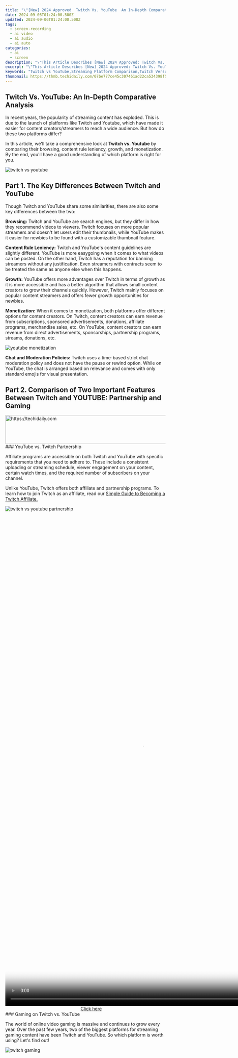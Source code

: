```yaml
---
title: "\"[New] 2024 Approved  Twitch Vs. YouTube  An In-Depth Comparative Analysis\""
date: 2024-09-05T01:24:00.500Z
updated: 2024-09-06T01:24:00.500Z
tags: 
  - screen-recording
  - ai video
  - ai audio
  - ai auto
categories: 
  - ai
  - screen
description: "\"This Article Describes [New] 2024 Approved: Twitch Vs. YouTube: An In-Depth Comparative Analysis\""
excerpt: "\"This Article Describes [New] 2024 Approved: Twitch Vs. YouTube: An In-Depth Comparative Analysis\""
keywords: "Twitch vs YouTube,Streaming Platform Comparison,Twitch Versus YouTube,Live Streamers Battle,Content Creator's Choice,Social Media Channels,Video Service Differences"
thumbnail: https://thmb.techidaily.com/07be777ce45c307461ad22ca534398f5c53e5285da087031d4c184f1389088d2.jpg
---
```


## Twitch Vs. YouTube: An In-Depth Comparative Analysis

In recent years, the popularity of streaming content has exploded. This is due to the launch of platforms like Twitch and Youtube, which have made it easier for content creators/streamers to reach a wide audience. But how do these two platforms differ?

In this article, we'll take a comprehensive look at **Twitch vs. Youtube** by comparing their browsing, content rule leniency, growth, and monetization. By the end, you'll have a good understanding of which platform is right for you.

![twitch vs youtube](https://images.wondershare.com/filmora/article-images/2022/11/twitch-vs-youtube.jpg)

## Part 1\. The Key Differences Between Twitch and YouTube

Though Twitch and YouTube share some similarities, there are also some key differences between the two:

**Browsing:** Twitch and YouTube are search engines, but they differ in how they recommend videos to viewers. Twitch focuses on more popular streamers and doesn't let users edit their thumbnails, while YouTube makes it easier for newbies to be found with a customizable thumbnail feature.

**Content Rule Leniency:** Twitch and YouTube's content guidelines are slightly different. YouTube is more easygoing when it comes to what videos can be posted. On the other hand, Twitch has a reputation for banning streamers without any justification. Even streamers with contracts seem to be treated the same as anyone else when this happens.

**Growth:** YouTube offers more advantages over Twitch in terms of growth as it is more accessible and has a better algorithm that allows small content creators to grow their channels quickly. However, Twitch mainly focuses on popular content streamers and offers fewer growth opportunities for newbies.

**Monetization:** When it comes to monetization, both platforms offer different options for content creators. On Twitch, content creators can earn revenue from subscriptions, sponsored advertisements, donations, affiliate programs, merchandise sales, etc. On YouTube, content creators can earn revenue from direct advertisements, sponsorships, partnership programs, streams, donations, etc.

![youtube monetization](https://images.wondershare.com/filmora/article-images/2022/11/youtube-monetization.jpg)

**Chat and Moderation Policies:** Twitch uses a time-based strict chat moderation policy and does not have the pause or rewind option. While on YouTube, the chat is arranged based on relevance and comes with only standard emojis for visual presentation.

## Part 2\. Comparison of Two Important Features Between Twitch and YOUTUBE: Partnership and Gaming

<!-- affiliate ads begin -->
<a href="https://appsumo.8odi.net/c/5597632/2049364/7443" target="_top" id="2049364">
  <img src="//a.impactradius-go.com/display-ad/7443-2049364" border="0" alt="https://techidaily.com" width="728" height="90"/>
</a>
<img height="0" width="0" src="https://appsumo.8odi.net/i/5597632/2049364/7443" style="position:absolute;visibility:hidden;" border="0" />
<!-- affiliate ads end -->
### YouTube vs. Twitch Partnership

Affiliate programs are accessible on both Twitch and YouTube with specific requirements that you need to adhere to. These include a consistent uploading or streaming schedule, viewer engagement on your content, certain watch times, and the required number of subscribers on your channel.

Unlike YouTube, Twitch offers both affiliate and partnership programs. To learn how to join Twitch as an affiliate, read our [Simple Guide to Becoming a Twitch Affiliate.](https://tools.techidaily.com/wondershare/filmora/download/)

![twitch vs youtube partnership](https://images.wondershare.com/filmora/article-images/2022/11/twitch-vs-youtube-partner-ship.jpg)

<!-- affiliate ads begin -->
<span id="1424528">
					<video width="864" height="1536" style="cursor:pointer"
           poster="//a.impactradius-go.com/display-clicktoplayimage/1424528.png"
           onclick="if(!this.playClicked){this.play();this.setAttribute('controls',true);this.playClicked=true;}">
	   <source src="//a.impactradius-go.com/display-ad/16446-1424528">
	   <img src="//a.impactradius-go.com/display-clicktoplayimage/1424528.png" style="border: none; height: 100%; width: 100%; object-fit: contain">
	</video>
	<div style="width:540px;text-align:center"><a href="javascript:window.open(decodeURIComponent('https%3A%2F%2Flaganoo.pxf.io%2Fc%2F5597632%2F1424528%2F16446'), '_blank');void(0);">Click here</a></div>
</span>
<img height="0" width="0" src="https://imp.pxf.io/i/5597632/1424528/16446" style="position:absolute;visibility:hidden;" border="0" />
<!-- affiliate ads end -->
### Gaming on Twitch vs. YouTube

The world of online video gaming is massive and continues to grow every year. Over the past few years, two of the biggest platforms for streaming gaming content have been Twitch and YouTube. So which platform is worth using? Let's find out!

![twitch gaming](https://images.wondershare.com/filmora/article-images/2022/11/twitch-gaming.jpg)

<!-- affiliate ads begin -->
<span id="1495277">
					<video width="1536" height="864" style="cursor:pointer"
           poster="//a.impactradius-go.com/display-clicktoplayimage/1495277.png"
           onclick="if(!this.playClicked){this.play();this.setAttribute('controls',true);this.playClicked=true;}">
	   <source src="//a.impactradius-go.com/display-ad/17189-1495277">
	   <img src="//a.impactradius-go.com/display-clicktoplayimage/1495277.png" style="border: none; height: 100%; width: 100%; object-fit: contain">
	</video>
	<div style="width:960px;text-align:center"><a href="javascript:window.open(decodeURIComponent('https%3A%2F%2Ffunwhole.sjv.io%2Fc%2F5597632%2F1495277%2F17189'), '_blank');void(0);">Click here</a></div>
</span>
<img height="0" width="0" src="https://imp.pxf.io/i/5597632/1495277/17189" style="position:absolute;visibility:hidden;" border="0" />
<!-- affiliate ads end -->
**Algorithm:** Twitch algorithm is mainly based on the number of viewers on your videos. Moreover, when browsing, it mainly suggests only the popular streamers with a strong subscriber base.

On the other hand, YouTube is owned by Google and creates more opportunities for streamers to be found. Also, its search algorithm takes into account the number of likes, comments, and shares on your video.

**Streamer-Viewer Dynamics:** On Twitch, viewers often get more involved with the streamer as opposed to YouTube gaming viewers, who prefer to watch videos without commentary.

**Engagement Requirements For Streamers:** To grow on YouTube, you need at least 4000 hours of watch time and a good number of likes, shares, and comments on your video. While on Twitch, you need at least a 20-30% engagement rate and a large number of subscribers.

**Competition Level Of Streamer:** YouTube has fewer streamers but a 20 times more extensive user base. The potential for growth for new streamers is much higher due to the lower competition on the platform. Additionally, the platform provides more prominent exposure for new content creators.

### Verdict

Twitch is a better streaming platform if you want to cultivate a following around your content. Although creating your followers' community at first can be difficult, it largely depends on how engaging and compelling your content is.

As a new content creator or a streamer to create and upload pre-recorded videos, YouTube is a better choice for you. Make sure to upload the most enthralling games to keep your audience captivating and interested.

## Part 3\. Does Twitch Or YouTube Pay More?

The amount of revenue you can make on Twitch or YouTube is directly related to your follower base. The higher the number of followers/viewers, the more you will earn. Here's how each platform pays its streamers.

### How Twitch Pay Their Streamers

There are five ways in which you can make money while streaming your content on Twitch:

**Ads:** You can turn on ads on your content when your stream gets the affiliate's status. Ad revenues are based on the number of impressions (views) your content receives, and the average payout is $0.25 - $1.50 per 1,000 views.

**Bits**: As a streamer on Twitch, you can also receive donations from your viewers in the form of a unique currency on the platform known as Bits. It's important to note that Twitch takes a 29% cut-off of all donations made this way, leaving the streamer with 71% of the total donation. We have a complete guide to help you understand [what Twitch Bits are and how to earn/get them for free.](https://tools.techidaily.com/wondershare/filmora/download/)

![twitch bits](https://images.wondershare.com/filmora/article-images/2022/11/twitch-bits.jpg)

**Donations:** Donations made through Paypal or other monetary exchange platforms benefit the streamer as they will receive 100% of the donation. This is the cheaper way of ensuring that the streamer gets the entire donation amount from the viewer.

**Subscribers:** Subscribers can support your channel by getting a subscription for a minimum of $4.99 per month. Twitch only takes 50% of subscription fees. This makes it much more profitable for streamers, as they can earn $2.50 per subscription per month.

**Merchandise:** In terms of merchandise, Twitch has an advantage over YouTube because it comes with various merchandising extensions that can help you to make sales directly to your viewers during a live stream without the need for them to leave the screen.

![twitch monetization](https://images.wondershare.com/filmora/article-images/2022/11/twitch-monetization.jpg)

<!-- affiliate ads begin -->
<a href="https://imp.i357552.net/c/5597632/857865/11832" target="_top" id="857865">
  <img src="//a.impactradius-go.com/display-ad/11832-857865" border="0" alt="https://techidaily.com" width="728" height="90"/>
</a>
<img height="0" width="0" src="https://imp.i357552.net/i/5597632/857865/11832" style="position:absolute;visibility:hidden;" border="0" />
<!-- affiliate ads end -->
### How YouTube Pay Their Streamers

YouTube pays its streamers in three different ways:

**Ads:** Once your channel reaches a specific threshold, you become eligible for displaying ads on your YouTube channel. YouTube ads pay more than Twitch. For each 1000 ad views, you will get $18, which means you can earn up to $3 to $5 per 1k video views.

**Members:** YouTube members are equivalent to Twitch's subscribers. YouTube pays 70% of membership fees to the creators. The eligibility to offer channel memberships opens up at 30,000 subscribers for all types of channels, but for gaming channels, in particular, a minimum of 1,000 subscribers are required. Additionally, creators must also be a part of the YouTube Partner Program.

**Super Chat:** Youtube pays streamers 70% of each super chat donation made on the platform and retains 30%. While this may seem to be expensive, it helps cover the costs of hosting a Livestream. Without this donation, Youtube would not be able to function as smoothly.

![youtube super chat](https://images.wondershare.com/filmora/article-images/2022/11/youtube-super-chat.jpg)

<!-- affiliate ads begin -->
<span id="1304647">
					<video width="240" height="200" style="cursor:pointer"
           poster="//a.impactradius-go.com/display-clicktoplayimage/1304647.png"
           onclick="if(!this.playClicked){this.play();this.setAttribute('controls',true);this.playClicked=true;}">
	   <source src="//a.impactradius-go.com/display-ad/15852-1304647">
	   <img src="//a.impactradius-go.com/display-clicktoplayimage/1304647.png" style="border: none; height: 100%; width: 100%; object-fit: contain">
	</video>
	<div style="width:150px;text-align:center"><a href="javascript:window.open(decodeURIComponent('https%3A%2F%2Fthefitville.pxf.io%2Fc%2F5597632%2F1304647%2F15852'), '_blank');void(0);">Click here</a></div>
</span>
<img height="0" width="0" src="https://imp.pxf.io/i/5597632/1304647/15852" style="position:absolute;visibility:hidden;" border="0" />
<!-- affiliate ads end -->
<!-- affiliate ads begin -->
<a href="https://imp.i357552.net/c/5597632/947746/11832" target="_top" id="947746">
  <img src="//a.impactradius-go.com/display-ad/11832-947746" border="0" alt="https://techidaily.com" width="728" height="90"/>
</a>
<img height="0" width="0" src="https://imp.i357552.net/i/5597632/947746/11832" style="position:absolute;visibility:hidden;" border="0" />
<!-- affiliate ads end -->
### Which Pays More?

Due to the lower threshold for monetization, Twitch pays more to the new content creators and offers more monetization options. However, it is difficult to grow on Twitch compared to YouTube, which has a stronger user base.

YouTube is easier to generate income in the long run as you can upload recorded gaming videos which can get more viewers as it is always available on the platform. Moreover, you can also make more from YouTube ads than on Twitch.

**Video - Where Should You Stream in 2022? - Twitch vs YouTube Live**

## FAQs

### How Much Do YouTube Gaming Streamers Make?

On YouTube, a streamer mainly gets paid based on the ads, which is $0.10 to $0.30 per ad view. Therefore, if your video gets up to 50,000 views, you can earn between $5,000 to $15,000 for that content alone.

<!-- affiliate ads begin -->
<a href="https://aligracehair.sjv.io/c/5597632/2027167/19272" target="_top" id="2027167">
  <img src="//a.impactradius-go.com/display-ad/19272-2027167" border="0" alt="https://techidaily.com" width="728" height="90"/>
</a>
<img height="0" width="0" src="https://aligracehair.sjv.io/i/5597632/2027167/19272" style="position:absolute;visibility:hidden;" border="0" />
<!-- affiliate ads end -->
### Why Do YouTubers Stream on Twitch?

Most YouTubers stream on Twitch because it pays better than YouTube, has a better community, extensions, and bots

### Can You Stream On YouTube And Twitch At The Same Time?

Yes, by using streaming service software, you can stream on YouTube and Twitch at the same time.

### Is It Easier to Grow on YouTube Gaming Than Twitch?

YouTube offers much higher viewership compared to Twitch. Therefore, there is more potential to grow depending on the quality of your content.

## Conclusion

In this article, we've provided a complete comparison of Twitch vs. YouTube. We discussed their key differences, partnership, and monetization.

While Twitch is more popular and has more streamers, it offers less opportunity for growth. If you want to be more successful as a streamer, then you should be on YouTube.

However, both platforms have great benefits and can help you reach your goals faster. Which one you ultimately decide to use is up to you. Hopefully, you liked this article, and your queries have been resolved.

[Free Download](https://tools.techidaily.com/wondershare/filmora/download/) For Win 7 or later(64-bit)

[Free Download](https://tools.techidaily.com/wondershare/filmora/download/) For macOS 10.14 or later

## FAQs

<!-- affiliate ads begin -->
<span id="1982456">
					<video width="576" height="240" style="cursor:pointer"
           poster="//a.impactradius-go.com/display-clicktoplayimage/1982456.png"
           onclick="if(!this.playClicked){this.play();this.setAttribute('controls',true);this.playClicked=true;}">
	   <source src="//a.impactradius-go.com/display-ad/22993-1982456">
	   <img src="//a.impactradius-go.com/display-clicktoplayimage/1982456.png" style="border: none; height: 100%; width: 100%; object-fit: contain">
	</video>
	<div style="width:360px;text-align:center"><a href="javascript:window.open(decodeURIComponent('https%3A%2F%2Fhomestyler.sjv.io%2Fc%2F5597632%2F1982456%2F22993'), '_blank');void(0);">Click here</a></div>
</span>
<img height="0" width="0" src="https://imp.pxf.io/i/5597632/1982456/22993" style="position:absolute;visibility:hidden;" border="0" />
<!-- affiliate ads end -->
### How Much Do YouTube Gaming Streamers Make?

On YouTube, a streamer mainly gets paid based on the ads, which is $0.10 to $0.30 per ad view. Therefore, if your video gets up to 50,000 views, you can earn between $5,000 to $15,000 for that content alone.

<!-- affiliate ads begin -->
<a href="https://appsumo.8odi.net/c/5597632/2100538/7443" target="_top" id="2100538">
  <img src="//a.impactradius-go.com/display-ad/7443-2100538" border="0" alt="https://techidaily.com" width="728" height="90"/>
</a>
<img height="0" width="0" src="https://appsumo.8odi.net/i/5597632/2100538/7443" style="position:absolute;visibility:hidden;" border="0" />
<!-- affiliate ads end -->
### Why Do YouTubers Stream on Twitch?

Most YouTubers stream on Twitch because it pays better than YouTube, has a better community, extensions, and bots

### Can You Stream On YouTube And Twitch At The Same Time?

Yes, by using streaming service software, you can stream on YouTube and Twitch at the same time.

<!-- affiliate ads begin -->
<a href="https://appsumo.8odi.net/c/5597632/2082539/7443" target="_top" id="2082539">
  <img src="//a.impactradius-go.com/display-ad/7443-2082539" border="0" alt="https://techidaily.com" width="728" height="90"/>
</a>
<img height="0" width="0" src="https://appsumo.8odi.net/i/5597632/2082539/7443" style="position:absolute;visibility:hidden;" border="0" />
<!-- affiliate ads end -->
### Is It Easier to Grow on YouTube Gaming Than Twitch?

YouTube offers much higher viewership compared to Twitch. Therefore, there is more potential to grow depending on the quality of your content.

<!-- affiliate ads begin -->
<span id="1977032">
					<video width="128" height="480" style="cursor:pointer"
           poster="//a.impactradius-go.com/display-clicktoplayimage/1977032.png"
           onclick="if(!this.playClicked){this.play();this.setAttribute('controls',true);this.playClicked=true;}">
	   <source src="//a.impactradius-go.com/display-ad/22993-1977032">
	   <img src="//a.impactradius-go.com/display-clicktoplayimage/1977032.png" style="border: none; height: 100%; width: 100%; object-fit: contain">
	</video>
	<div style="width:80px;text-align:center"><a href="javascript:window.open(decodeURIComponent('https%3A%2F%2Fhomestyler.sjv.io%2Fc%2F5597632%2F1977032%2F22993'), '_blank');void(0);">Click here</a></div>
</span>
<img height="0" width="0" src="https://imp.pxf.io/i/5597632/1977032/22993" style="position:absolute;visibility:hidden;" border="0" />
<!-- affiliate ads end -->
## Conclusion

In this article, we've provided a complete comparison of Twitch vs. YouTube. We discussed their key differences, partnership, and monetization.

While Twitch is more popular and has more streamers, it offers less opportunity for growth. If you want to be more successful as a streamer, then you should be on YouTube.

However, both platforms have great benefits and can help you reach your goals faster. Which one you ultimately decide to use is up to you. Hopefully, you liked this article, and your queries have been resolved.

[Free Download](https://tools.techidaily.com/wondershare/filmora/download/) For Win 7 or later(64-bit)

[Free Download](https://tools.techidaily.com/wondershare/filmora/download/) For macOS 10.14 or later

<ins class="adsbygoogle"
     style="display:block"
     data-ad-format="autorelaxed"
     data-ad-client="ca-pub-7571918770474297"
     data-ad-slot="1223367746"></ins>

<ins class="adsbygoogle"
     style="display:block"
     data-ad-format="autorelaxed"
     data-ad-client="ca-pub-7571918770474297"
     data-ad-slot="1223367746"></ins>



<ins class="adsbygoogle"
     style="display:block"
     data-ad-client="ca-pub-7571918770474297"
     data-ad-slot="8358498916"
     data-ad-format="auto"
     data-full-width-responsive="true"></ins>






<span class="atpl-alsoreadstyle">Also read:</span>
<div><ul>
<li><a href="https://facebook-video-share.techidaily.com/new-2024-approved-discover-7-unforgettable-marriage-videos-on-vimeo/"><u>[New] 2024 Approved  Discover 7 Unforgettable Marriage Videos on Vimeo</u></a></li>
<li><a href="https://fox-direct.techidaily.com/new-2024-approved-elevate-visual-experience-with-apple-music-inclusion/"><u>[New] 2024 Approved  Elevate Visual Experience with Apple Music Inclusion</u></a></li>
<li><a href="https://fox-direct.techidaily.com/new-2024-approved-enhancing-focus-with-bigger-youtube-videos/"><u>[New] 2024 Approved  Enhancing Focus with Bigger YouTube Videos</u></a></li>
<li><a href="https://fox-direct.techidaily.com/new-2024-approved-sony-fdr-x1000-videography-complete-review-edition/"><u>[New] 2024 Approved  Sony FDR-X1000 Videography - Complete Review Edition</u></a></li>
<li><a href="https://fox-direct.techidaily.com/new-exploring-the-magic-behind-color-grading-with-luts/"><u>[New] Exploring the Magic Behind Color Grading with LUTs</u></a></li>
<li><a href="https://fox-direct.techidaily.com/new-facetune-2024-a-detailed-app-exploration-and-tips/"><u>[New] Facetune 2024  A Detailed App Exploration and Tips</u></a></li>
<li><a href="https://video-screen-grab.techidaily.com/new-how-to-screen-record-on-mac-with-shortcuts/"><u>[New] How to Screen Record on Mac with Shortcuts</u></a></li>
<li><a href="https://digital-screen-recording.techidaily.com/new-in-2024-budget-pc-video-capture-tools-assessed/"><u>[New] In 2024, Budget PC Video Capture Tools Assessed</u></a></li>
<li><a href="https://fox-direct.techidaily.com/new-in-2024-premiere-sneak-peeks-cinema-edition/"><u>[New] In 2024, Premiere Sneak Peeks - Cinema Edition</u></a></li>
<li><a href="https://fox-direct.techidaily.com/new-maximizing-exposure-submitting-to-apple-for-2024/"><u>[New] Maximizing Exposure  Submitting to Apple for 2024</u></a></li>
<li><a href="https://fox-direct.techidaily.com/new-perfect-precision-the-best-39-video-trimming-tools-from-google-play/"><u>[New] Perfect Precision  The Best 39 Video-Trimming Tools From Google Play</u></a></li>
<li><a href="https://fox-direct.techidaily.com/new-sleek-60-second-fades-for-2024/"><u>[New] Sleek 60-Second Fades for 2024</u></a></li>
<li><a href="https://fox-direct.techidaily.com/new-stable-shooting-ultimate-iphoneandroid-tripod-hits-for-2024/"><u>[New] Stable Shooting  Ultimate iPhone/Android Tripod Hits for 2024</u></a></li>
<li><a href="https://fox-direct.techidaily.com/new-unlock-video-enhancements-changing-numbers-on-tiktok-for-2024/"><u>[New] Unlock Video Enhancements  Changing Numbers on TikTok for 2024</u></a></li>
<li><a href="https://fox-direct.techidaily.com/updated-2024-approved-best-6-social-media-platforms-for-business/"><u>[Updated] 2024 Approved  Best 6 Social Media Platforms for Business</u></a></li>
<li><a href="https://remote-screen-capture.techidaily.com/updated-2024-approved-the-art-of-gamers-screen-recording-on-win10/"><u>[Updated] 2024 Approved  The Art of Gamers' Screen Recording on Win10</u></a></li>
<li><a href="https://youtube-videos.techidaily.com/updated-8-best-mirrorless-cameras-vloggers-should-know/"><u>[Updated] 8 Best Mirrorless Cameras Vloggers Should Know</u></a></li>
<li><a href="https://fox-direct.techidaily.com/updated-grasping-the-basics-of-av1-compression-for-2024/"><u>[Updated] Grasping the Basics of AV1 Compression for 2024</u></a></li>
<li><a href="https://fox-direct.techidaily.com/updated-in-2024-smart-solutions-apply-apple-watch-open-mac/"><u>[Updated] In 2024, Smart Solutions  Apply Apple Watch, Open Mac</u></a></li>
<li><a href="https://fox-direct.techidaily.com/updated-seamless-srt-to-text-transformation-a-modern-technique/"><u>[Updated] Seamless SRT-to-Text Transformation  A Modern Technique</u></a></li>
<li><a href="https://fox-direct.techidaily.com/updated-snapchat-tricks-unleashing-yourself-with-a-cartoon-lens/"><u>[Updated] Snapchat Tricks  Unleashing Yourself with a Cartoon Lens</u></a></li>
<li><a href="https://fox-cloud.techidaily.com/updated-the-essential-how-to-for-extracting-youtube-srt-files-for-2024/"><u>[Updated] The Essential How-To for Extracting YouTube SRT Files for 2024</u></a></li>
<li><a href="https://fox-direct.techidaily.com/updated-what-makes-periscope-special-understanding-features-and-registration-for-2024/"><u>[Updated] What Makes Periscope Special? Understanding Features & Registration for 2024</u></a></li>
<li><a href="https://extra-skills.techidaily.com/2024-approved-master-techniques-for-editing-copious-amounts-of-tiktoks/"><u>2024 Approved  Master Techniques for Editing Copious Amounts of TikToks</u></a></li>
<li><a href="https://fox-links.techidaily.com/2024-approved-maximizing-chances-to-engage-premier-filmmakers/"><u>2024 Approved  Maximizing Chances to Engage Premier Filmmakers</u></a></li>
<li><a href="https://howto.techidaily.com/8-quick-fixes-unfortunately-snapchat-has-stopped-on-samsung-galaxy-z-flip-5-drfone-by-drfone-fix-android-problems-fix-android-problems/"><u>8 Quick Fixes Unfortunately, Snapchat has Stopped on Samsung Galaxy Z Flip 5 | Dr.fone</u></a></li>
<li><a href="https://location-fake.techidaily.com/8-solutions-to-fix-find-my-friends-location-not-available-on-oppo-reno-10-proplus-5g-drfone-by-drfone-virtual-android/"><u>8 Solutions to Fix Find My Friends Location Not Available On Oppo Reno 10 Pro+ 5G | Dr.fone</u></a></li>
<li><a href="https://fox-direct.techidaily.com/crystalline-speed-highlighting-moments-from-the-coldest-games-on-earth-for-2024/"><u>Crystalline Speed  Highlighting Moments From the Coldest Games on Earth for 2024</u></a></li>
<li><a href="https://screen-mirror.techidaily.com/how-to-mirror-your-nubia-z50-ultra-screen-to-pc-with-chromecast-drfone-by-drfone-android/"><u>How to Mirror Your Nubia Z50 Ultra Screen to PC with Chromecast | Dr.fone</u></a></li>
<li><a href="https://android-location-track.techidaily.com/how-to-spy-on-text-messages-from-computer-and-realme-v30-drfone-by-drfone-virtual-android/"><u>How to Spy on Text Messages from Computer & Realme V30 | Dr.fone</u></a></li>
<li><a href="https://iphone-unlock.techidaily.com/how-to-unlock-disabled-apple-iphone-13-miniipad-without-computer-drfone-by-drfone-ios/"><u>How to Unlock Disabled Apple iPhone 13 mini/iPad Without Computer | Dr.fone</u></a></li>
<li><a href="https://unlock-android.techidaily.com/how-to-unlock-zte-nubia-flip-5g-phone-without-any-data-loss-by-drfone-android/"><u>How to Unlock ZTE Nubia Flip 5G Phone without Any Data Loss</u></a></li>
<li><a href="https://fox-direct.techidaily.com/in-2024-exclusive-list-of-e-commerce-sites-for-one-of-a-kind-boxed-gifts/"><u>In 2024, Exclusive List of E-Commerce Sites for One-of-a-Kind Boxed Gifts</u></a></li>
<li><a href="https://fox-direct.techidaily.com/in-2024-reel-of-excellence-ice-artistry-in-22-summary/"><u>In 2024, Reel of Excellence - Ice Artistry in '22 Summary</u></a></li>
<li><a href="https://fox-direct.techidaily.com/in-2024-six-quick-tips-for-efficient-beginner-edits-in-ps/"><u>In 2024, Six Quick Tips for Efficient Beginner Edits in PS</u></a></li>
<li><a href="https://fox-direct.techidaily.com/in-2024-unlocking-hdr-photography-selecting-superior-models/"><u>In 2024, Unlocking HDR Photography  Selecting Superior Models</u></a></li>
<li><a href="https://on-screen-recording.techidaily.com/mastering-screencapture-essential-techniques-for-2024/"><u>Mastering ScreenCapture  Essential Techniques for 2024</u></a></li>
<li><a href="https://fox-direct.techidaily.com/mp3-from-twitter-media-simple-extraction-techniques-for-2024/"><u>MP3 From Twitter Media  Simple Extraction Techniques for 2024</u></a></li>
<li><a href="https://techidaily.com/solving-non-functional-f8-on-windows-11-a-step-by-step-guide-for-successful-access-to-safe-mode/"><u>Solving Non-Functional F8 on Windows 11: A Step-by-Step Guide for Successful Access to Safe Mode</u></a></li>
<li><a href="https://fox-direct.techidaily.com/the-evolution-and-alternatives-to-googles-ar-stickers/"><u>The Evolution and Alternatives to Google's AR Stickers</u></a></li>
<li><a href="https://buynow-marvelous.techidaily.com/turntables-get-modernized-the-audio-technica-bk-review/"><u>Turntables Get Modernized: The Audio-Technica BK Review</u></a></li>
<li><a href="https://fox-direct.techidaily.com/unclutter-your-layout-expertly-remove-backgrounds-in-figma/"><u>Unclutter Your Layout  Expertly Remove Backgrounds in Figma</u></a></li>
<li><a href="https://extra-resources.techidaily.com/visualize-better-with-these-leading-sticker-addon-apps-for-phones/"><u>Visualize Better with These Leading Sticker Addon Apps for Phones</u></a></li>
<li><a href="https://hardware-help.techidaily.com/windows-compatible-thunderbolt-drivers-secure-and-fast-installation-tutorials-included/"><u>Windows-Compatible Thunderbolt Drivers - Secure and Fast Installation Tutorials Included</u></a></li>
</ul></div>
